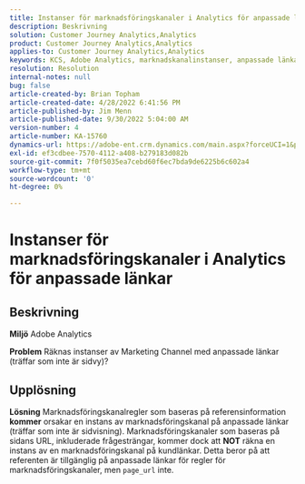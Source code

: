 ```yaml
---
title: Instanser för marknadsföringskanaler i Analytics för anpassade länkar
description: Beskrivning
solution: Customer Journey Analytics,Analytics
product: Customer Journey Analytics,Analytics
applies-to: Customer Journey Analytics,Analytics
keywords: KCS, Adobe Analytics, marknadskanalinstanser, anpassade länkar, frågor och svar
resolution: Resolution
internal-notes: null
bug: false
article-created-by: Brian Topham
article-created-date: 4/28/2022 6:41:56 PM
article-published-by: Jim Menn
article-published-date: 9/30/2022 5:04:00 AM
version-number: 4
article-number: KA-15760
dynamics-url: https://adobe-ent.crm.dynamics.com/main.aspx?forceUCI=1&pagetype=entityrecord&etn=knowledgearticle&id=f30e69e0-22c7-ec11-a7b6-0022480a1b03
exl-id: ef3cdbee-7570-4112-a408-b279183d082b
source-git-commit: 7f0f5035ea7cebd60f6ec7bda9de6225b6c602a4
workflow-type: tm+mt
source-wordcount: '0'
ht-degree: 0%

---
```


# Instanser för marknadsföringskanaler i Analytics för anpassade länkar

## Beskrivning


<b>Miljö</b>
Adobe Analytics

<b>Problem</b>
Räknas instanser av Marketing Channel med anpassade länkar (träffar som inte är sidvy)?


## Upplösning


<b>Lösning</b>
Marknadsföringskanalregler som baseras på referensinformation <b>kommer</b> orsakar en instans av marknadsföringskanal på anpassade länkar (träffar som inte är sidvisning).
Marknadsföringskanaler som baseras på sidans URL, inkluderade frågesträngar, kommer dock att <b>NOT</b> räkna en instans av en marknadsföringskanal på kundlänkar.
Detta beror på att referenten är tillgänglig på anpassade länkar för regler för marknadsföringskanaler, men `page_url` inte.

